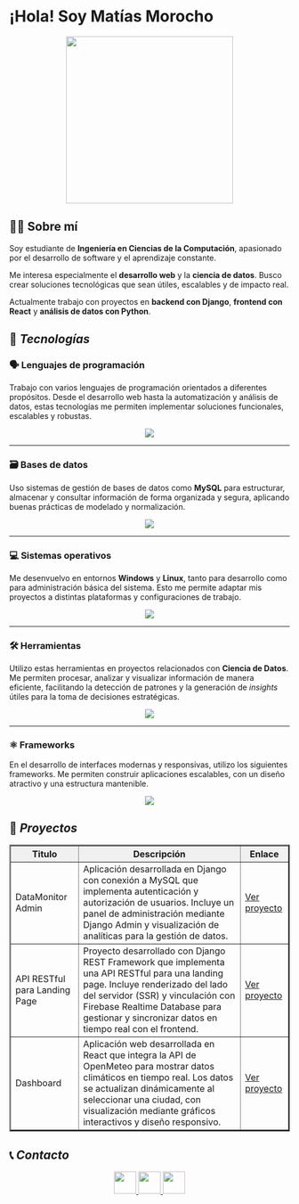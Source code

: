 # ¡Hola! Soy Matías Morocho

<div align="center">
  <img src="https://i.pinimg.com/236x/8b/b5/e2/8bb5e227b4374a9d99f34e912cf45334.jpg" width="300px"/>
</div>

## 👨‍💻 Sobre mí
Soy estudiante de **Ingeniería en Ciencias de la Computación**, apasionado por el desarrollo de software y el aprendizaje constante.  

Me interesa especialmente el **desarrollo web** y la **ciencia de datos**. Busco crear soluciones tecnológicas que sean útiles, escalables y de impacto real.  

Actualmente trabajo con proyectos en **backend con Django**, **frontend con React** y **análisis de datos con Python**.  

## 🧰 ***Tecnologías***


### 🗣️ Lenguajes de programación

Trabajo con varios lenguajes de programación orientados a diferentes propósitos. Desde el desarrollo web hasta la automatización y análisis de datos, estas tecnologías me permiten implementar soluciones funcionales, escalables y robustas.

<p align="center">
  <a href="https://skillicons.dev">
    <img src="https://skillicons.dev/icons?i=py,java,r,js,ts,html,css" />
  </a>
</p>
    
---

### 🗃️ Bases de datos

Uso sistemas de gestión de bases de datos como **MySQL** para estructurar, almacenar y consultar información de forma organizada y segura, aplicando buenas prácticas de modelado y normalización.

<p align="center">
  <a href="https://skillicons.dev">
    <img src="https://skillicons.dev/icons?i=mongodb,mysql" />
  </a>
</p>
    
---

### 💻 Sistemas operativos

Me desenvuelvo en entornos **Windows** y **Linux**, tanto para desarrollo como para administración básica del sistema. Esto me permite adaptar mis proyectos a distintas plataformas y configuraciones de trabajo.

<p align="center">
  <a href="https://skillicons.dev">
    <img src="https://skillicons.dev/icons?i=windows,linux" />
  </a>
</p>
    
---

### 🛠 Herramientas

Utilizo estas herramientas en proyectos relacionados con **Ciencia de Datos**. Me permiten procesar, analizar y visualizar información de manera eficiente, facilitando la detección de patrones y la generación de *insights* útiles para la toma de decisiones estratégicas.

<p align="center">
  <a href="https://skillicons.dev">
    <img src="https://skillicons.dev/icons?i=git,figma,postman" />
  </a>
</p>

---

### ⚛️ Frameworks

En el desarrollo de interfaces modernas y responsivas, utilizo los siguientes frameworks. Me permiten construir aplicaciones escalables, con un diseño atractivo y una estructura mantenible.

<p align="center">
  <a href="https://skillicons.dev">
    <img src="https://skillicons.dev/icons?i=django,tailwind,react,angular,express" />
  </a>
</p>


## 🚀 ***Proyectos***
<div align="center">
  <table border="2" cellpadding="10" cellspacing="0">    
    <thead>
      <tr style="background-color: #f0f0f0; font-weight: bold;">
        <th>Titulo</th>
        <th>Descripción</th>
        <th>Enlace</th>
      </tr>
    </thead>
    <tbody>
      <tr>
        <td>DataMonitor Admin</td>
        <td>Aplicación desarrollada en Django con conexión a MySQL que implementa autenticación y autorización de usuarios. Incluye un panel de administración mediante Django Admin y visualización de analíticas para la gestión de datos.</td>
        <td><a href="https://github.com/MatiDevlop/django_data_monitor.git">Ver proyecto</a></td>
      </tr>
      <tr>
        <td>API RESTful para Landing Page</td>
        <td>Proyecto desarrollado con Django REST Framework que implementa una API RESTful para una landing page. Incluye renderizado del lado del servidor (SSR) y vinculación con Firebase Realtime Database para gestionar y sincronizar datos en tiempo real con el frontend.</td>
        <td><a href="https://github.com/MatiDevlop/django_api_suite.git">Ver proyecto</a></td>
      </tr>
      <tr>
        <td>Dashboard </td>
        <td>Aplicación web desarrollada en React que integra la API de OpenMeteo para mostrar datos climáticos en tiempo real. Los datos se actualizan dinámicamente al seleccionar una ciudad, con visualización mediante gráficos interactivos y diseño responsivo.</td></td>
        <td><a href="https://github.com/MatiDevlop/dashboard.git">Ver proyecto</a></td>
      </tr>
    </tbody>
  </table>
</div>

## 📞 ***Contacto***

<div align="center">
  <a href="mailto:morochokevin64@gmail.com">
    <img src="https://cdn.jsdelivr.net/gh/devicons/devicon/icons/google/google-original.svg" width="40px" />
  </a>
  <a href="https://www.linkedin.com/in/matias-morocho-5a2435252/">
    <img src="https://cdn.jsdelivr.net/gh/devicons/devicon/icons/linkedin/linkedin-original.svg" width="40px" />
  </a>
  <a href="https://github.com/MatiDevlop">
    <img src="https://cdn.jsdelivr.net/gh/devicons/devicon/icons/github/github-original.svg" width="40px" />
  </a>
</div>
